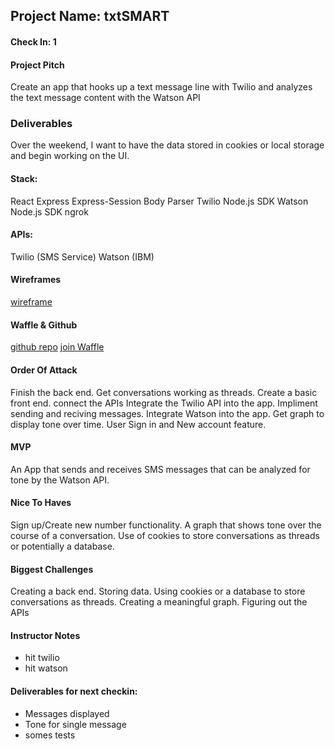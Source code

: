 ## Project Name:  txtSMART

#### Check In: 1  

#### Project Pitch  

   Create an app that hooks up a text message line with Twilio and analyzes the text message content with the Watson API

### Deliverables  

   Over the weekend, I want to have the data stored in cookies or local storage and begin working on the UI.

#### Stack:

   React
   Express
   Express-Session
   Body Parser
   Twilio Node.js SDK
   Watson Node.js SDK
   ngrok

#### APIs:  

  Twilio (SMS Service)
  Watson (IBM)

#### Wireframes  

  [wireframe](https://imgur.com/a/ban1j)

#### Waffle & Github

[github repo](https://github.com/jsullivan5/txtSMART) 
[join Waffle](https://waffle.io/jsullivan5/txtSMART/join)

#### Order Of Attack  
  
  Finish the back end.
  Get conversations working as threads.
  Create a basic front end.
  connect the APIs
  Integrate the Twilio API into the app.
  Impliment sending and reciving messages.
  Integrate Watson into the app.
  Get graph to display tone over time.
  User Sign in and New account feature.

#### MVP

  An App that sends and receives SMS messages that can be analyzed for tone by the Watson API.

#### Nice To Haves   

  Sign up/Create new number functionality.
  A graph that shows tone over the course of a conversation.
  Use of cookies to store conversations as threads or potentially a database.

#### Biggest Challenges  

  Creating a back end.
  Storing data.
  Using cookies or a database to store conversations as threads.
  Creating a meaningful graph.
  Figuring out the APIs

#### Instructor Notes
* hit twilio
* hit watson

#### Deliverables for next checkin:
   - Messages displayed
   - Tone for single message 
   - somes tests
